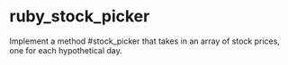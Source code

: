 # ruby_stock_picker
Implement a method #stock_picker that takes in an array of stock prices, one for each hypothetical day.
